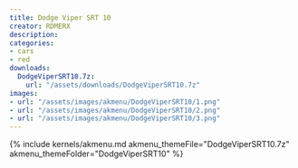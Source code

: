 ```yaml
---
title: Dodge Viper SRT 10
creator: RDMERX
description: 
categories:
- cars
- red
downloads:
  DodgeViperSRT10.7z:
    url: "/assets/downloads/DodgeViperSRT10.7z"
images:
- url: "/assets/images/akmenu/DodgeViperSRT10/1.png"
- url: "/assets/images/akmenu/DodgeViperSRT10/2.png"
- url: "/assets/images/akmenu/DodgeViperSRT10/3.png"
---
```


{% include kernels/akmenu.md akmenu_themeFile="DodgeViperSRT10.7z" akmenu_themeFolder="DodgeViperSRT10" %}
